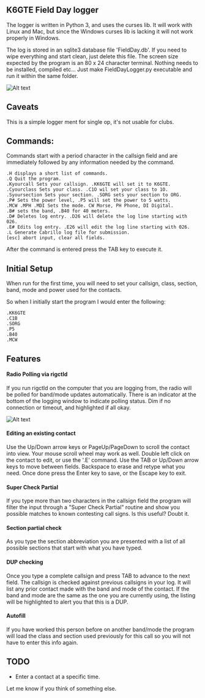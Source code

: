 ## K6GTE Field Day logger

The logger is written in Python 3, and uses the curses lib. It will work with Linux and Mac, but since the Windows curses lib is lacking it will not work properly in Windows.

The log is stored in an sqlite3 database file 'FieldDay.db'. If you need to wipe everything and start clean, just delete this file. The screen size expected by the program is an 80 x 24 character terminal. Nothing needs to be installed, compiled etc... Just make FieldDayLogger.py executable and run it within the same folder.

![Alt text](https://github.com/mbridak/FieldDayLogger/raw/master/logger.png)


## Caveats
This is a simple logger ment for single op, it's not usable for clubs.

## Commands:
Commands start with a period character in the callsign field and are immediately followed by any information needed by the command.

```
.H displays a short list of commands.
.Q Quit the program.
.Kyourcall Sets your callsign. .KK6GTE will set it to K6GTE.
.Cyourclass Sets your class. .C1O wil set your class to 1O.
.Syoursection Sets your section. .SORG sets your section to ORG.
.P# Sets the power level, .P5 will set the power to 5 watts.
.MCW .MPH .MDI Sets the mode. CW Morse, PH Phone, DI Digital.
.B# sets the band, .B40 for 40 meters.
.D# Deletes log entry. .D26 will delete the log line starting with 026.
.E# Edits log entry. .E26 will edit the log line starting with 026.
.L Generate Cabrillo log file for submission.
[esc] abort input, clear all fields.
```

After the command is entered press the TAB key to execute it.

## Initial Setup
When run for the first time, you will need to set your callsign, class, section, band, mode and power used for the contacts.

So when I initially start the program I would enter the following:

```
.KK6GTE
.C1B
.SORG
.P5
.B40
.MCW
``` 

## Features

#### Radio Polling via rigctld
If you run rigctld on the computer that you are logging from, the radio will be polled for band/mode updates automatically. There is an indicator at the bottom of the logging window to indicate polling status. Dim if no connection or timeout, and highlighted if all okay.

![Alt text](https://github.com/mbridak/wfd_py_logger/raw/master/rigctld.png)

#### Editing an existing contact
Use the Up/Down arrow keys or PageUp/PageDown to scroll the contact into view. Your mouse scroll wheel may work as well. Double left click on the contact to edit, or use the '.E' command. Use the TAB or Up/Down arrow keys to move between fields. Backspace to erase and retype what you need.
Once done press the Enter key to save, or the Escape key to exit.

#### Super Check Partial
If you type more than two characters in the callsign field the program will filter the input through a "Super Check Partial" routine and show you possible matches to known contesting call signs. Is this useful? Doubt it.

#### Section partial check
As you type the section abbreviation you are presented with a list of all possible sections that start with what you have typed.

#### DUP checking
Once you type a complete callsign and press TAB to advance to the next field. The callsign is checked against previous callsigns in your log. It will list any prior contact made with the band and mode of the contact. If the band and mode are the same as the one you are currently using, the listing will be highlighted to alert you that this is a DUP.

#### Autofill
If you have worked this person before on another band/mode the program will load the class and section used previously for this call so you will not have to enter this info again.

## TODO
  * Enter a contact at a specific time.

Let me know if you think of something else.
